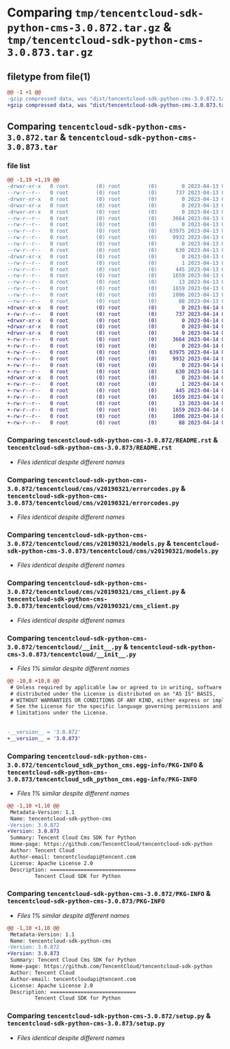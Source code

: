 # Comparing `tmp/tencentcloud-sdk-python-cms-3.0.872.tar.gz` & `tmp/tencentcloud-sdk-python-cms-3.0.873.tar.gz`

## filetype from file(1)

```diff
@@ -1 +1 @@
-gzip compressed data, was "dist/tencentcloud-sdk-python-cms-3.0.872.tar", last modified: Thu Apr 13 00:26:01 2023, max compression
+gzip compressed data, was "dist/tencentcloud-sdk-python-cms-3.0.873.tar", last modified: Fri Apr 14 00:30:01 2023, max compression
```

## Comparing `tencentcloud-sdk-python-cms-3.0.872.tar` & `tencentcloud-sdk-python-cms-3.0.873.tar`

### file list

```diff
@@ -1,19 +1,19 @@
-drwxr-xr-x   0 root         (0) root         (0)        0 2023-04-13 00:26:01.000000 tencentcloud-sdk-python-cms-3.0.872/
--rw-r--r--   0 root         (0) root         (0)      737 2023-04-13 00:26:01.000000 tencentcloud-sdk-python-cms-3.0.872/README.rst
-drwxr-xr-x   0 root         (0) root         (0)        0 2023-04-13 00:26:01.000000 tencentcloud-sdk-python-cms-3.0.872/tencentcloud/
-drwxr-xr-x   0 root         (0) root         (0)        0 2023-04-13 00:26:01.000000 tencentcloud-sdk-python-cms-3.0.872/tencentcloud/cms/
-drwxr-xr-x   0 root         (0) root         (0)        0 2023-04-13 00:26:01.000000 tencentcloud-sdk-python-cms-3.0.872/tencentcloud/cms/v20190321/
--rw-r--r--   0 root         (0) root         (0)     3664 2023-04-13 00:26:01.000000 tencentcloud-sdk-python-cms-3.0.872/tencentcloud/cms/v20190321/errorcodes.py
--rw-r--r--   0 root         (0) root         (0)        0 2023-04-13 00:26:01.000000 tencentcloud-sdk-python-cms-3.0.872/tencentcloud/cms/v20190321/__init__.py
--rw-r--r--   0 root         (0) root         (0)    63975 2023-04-13 00:26:01.000000 tencentcloud-sdk-python-cms-3.0.872/tencentcloud/cms/v20190321/models.py
--rw-r--r--   0 root         (0) root         (0)     9932 2023-04-13 00:26:01.000000 tencentcloud-sdk-python-cms-3.0.872/tencentcloud/cms/v20190321/cms_client.py
--rw-r--r--   0 root         (0) root         (0)        0 2023-04-13 00:26:01.000000 tencentcloud-sdk-python-cms-3.0.872/tencentcloud/cms/__init__.py
--rw-r--r--   0 root         (0) root         (0)      630 2023-04-13 00:26:01.000000 tencentcloud-sdk-python-cms-3.0.872/tencentcloud/__init__.py
-drwxr-xr-x   0 root         (0) root         (0)        0 2023-04-13 00:26:01.000000 tencentcloud-sdk-python-cms-3.0.872/tencentcloud_sdk_python_cms.egg-info/
--rw-r--r--   0 root         (0) root         (0)        1 2023-04-13 00:26:01.000000 tencentcloud-sdk-python-cms-3.0.872/tencentcloud_sdk_python_cms.egg-info/dependency_links.txt
--rw-r--r--   0 root         (0) root         (0)      445 2023-04-13 00:26:01.000000 tencentcloud-sdk-python-cms-3.0.872/tencentcloud_sdk_python_cms.egg-info/SOURCES.txt
--rw-r--r--   0 root         (0) root         (0)     1659 2023-04-13 00:26:01.000000 tencentcloud-sdk-python-cms-3.0.872/tencentcloud_sdk_python_cms.egg-info/PKG-INFO
--rw-r--r--   0 root         (0) root         (0)       13 2023-04-13 00:26:01.000000 tencentcloud-sdk-python-cms-3.0.872/tencentcloud_sdk_python_cms.egg-info/top_level.txt
--rw-r--r--   0 root         (0) root         (0)     1659 2023-04-13 00:26:01.000000 tencentcloud-sdk-python-cms-3.0.872/PKG-INFO
--rw-r--r--   0 root         (0) root         (0)     1006 2023-04-13 00:26:01.000000 tencentcloud-sdk-python-cms-3.0.872/setup.py
--rw-r--r--   0 root         (0) root         (0)       88 2023-04-13 00:26:01.000000 tencentcloud-sdk-python-cms-3.0.872/setup.cfg
+drwxr-xr-x   0 root         (0) root         (0)        0 2023-04-14 00:30:01.000000 tencentcloud-sdk-python-cms-3.0.873/
+-rw-r--r--   0 root         (0) root         (0)      737 2023-04-14 00:30:01.000000 tencentcloud-sdk-python-cms-3.0.873/README.rst
+drwxr-xr-x   0 root         (0) root         (0)        0 2023-04-14 00:30:01.000000 tencentcloud-sdk-python-cms-3.0.873/tencentcloud/
+drwxr-xr-x   0 root         (0) root         (0)        0 2023-04-14 00:30:01.000000 tencentcloud-sdk-python-cms-3.0.873/tencentcloud/cms/
+drwxr-xr-x   0 root         (0) root         (0)        0 2023-04-14 00:30:01.000000 tencentcloud-sdk-python-cms-3.0.873/tencentcloud/cms/v20190321/
+-rw-r--r--   0 root         (0) root         (0)     3664 2023-04-14 00:30:01.000000 tencentcloud-sdk-python-cms-3.0.873/tencentcloud/cms/v20190321/errorcodes.py
+-rw-r--r--   0 root         (0) root         (0)        0 2023-04-14 00:30:01.000000 tencentcloud-sdk-python-cms-3.0.873/tencentcloud/cms/v20190321/__init__.py
+-rw-r--r--   0 root         (0) root         (0)    63975 2023-04-14 00:30:01.000000 tencentcloud-sdk-python-cms-3.0.873/tencentcloud/cms/v20190321/models.py
+-rw-r--r--   0 root         (0) root         (0)     9932 2023-04-14 00:30:01.000000 tencentcloud-sdk-python-cms-3.0.873/tencentcloud/cms/v20190321/cms_client.py
+-rw-r--r--   0 root         (0) root         (0)        0 2023-04-14 00:30:01.000000 tencentcloud-sdk-python-cms-3.0.873/tencentcloud/cms/__init__.py
+-rw-r--r--   0 root         (0) root         (0)      630 2023-04-14 00:30:01.000000 tencentcloud-sdk-python-cms-3.0.873/tencentcloud/__init__.py
+drwxr-xr-x   0 root         (0) root         (0)        0 2023-04-14 00:30:01.000000 tencentcloud-sdk-python-cms-3.0.873/tencentcloud_sdk_python_cms.egg-info/
+-rw-r--r--   0 root         (0) root         (0)        1 2023-04-14 00:30:01.000000 tencentcloud-sdk-python-cms-3.0.873/tencentcloud_sdk_python_cms.egg-info/dependency_links.txt
+-rw-r--r--   0 root         (0) root         (0)      445 2023-04-14 00:30:01.000000 tencentcloud-sdk-python-cms-3.0.873/tencentcloud_sdk_python_cms.egg-info/SOURCES.txt
+-rw-r--r--   0 root         (0) root         (0)     1659 2023-04-14 00:30:01.000000 tencentcloud-sdk-python-cms-3.0.873/tencentcloud_sdk_python_cms.egg-info/PKG-INFO
+-rw-r--r--   0 root         (0) root         (0)       13 2023-04-14 00:30:01.000000 tencentcloud-sdk-python-cms-3.0.873/tencentcloud_sdk_python_cms.egg-info/top_level.txt
+-rw-r--r--   0 root         (0) root         (0)     1659 2023-04-14 00:30:01.000000 tencentcloud-sdk-python-cms-3.0.873/PKG-INFO
+-rw-r--r--   0 root         (0) root         (0)     1006 2023-04-14 00:30:01.000000 tencentcloud-sdk-python-cms-3.0.873/setup.py
+-rw-r--r--   0 root         (0) root         (0)       88 2023-04-14 00:30:01.000000 tencentcloud-sdk-python-cms-3.0.873/setup.cfg
```

### Comparing `tencentcloud-sdk-python-cms-3.0.872/README.rst` & `tencentcloud-sdk-python-cms-3.0.873/README.rst`

 * *Files identical despite different names*

### Comparing `tencentcloud-sdk-python-cms-3.0.872/tencentcloud/cms/v20190321/errorcodes.py` & `tencentcloud-sdk-python-cms-3.0.873/tencentcloud/cms/v20190321/errorcodes.py`

 * *Files identical despite different names*

### Comparing `tencentcloud-sdk-python-cms-3.0.872/tencentcloud/cms/v20190321/models.py` & `tencentcloud-sdk-python-cms-3.0.873/tencentcloud/cms/v20190321/models.py`

 * *Files identical despite different names*

### Comparing `tencentcloud-sdk-python-cms-3.0.872/tencentcloud/cms/v20190321/cms_client.py` & `tencentcloud-sdk-python-cms-3.0.873/tencentcloud/cms/v20190321/cms_client.py`

 * *Files identical despite different names*

### Comparing `tencentcloud-sdk-python-cms-3.0.872/tencentcloud/__init__.py` & `tencentcloud-sdk-python-cms-3.0.873/tencentcloud/__init__.py`

 * *Files 1% similar despite different names*

```diff
@@ -10,8 +10,8 @@
 # Unless required by applicable law or agreed to in writing, software
 # distributed under the License is distributed on an "AS IS" BASIS,
 # WITHOUT WARRANTIES OR CONDITIONS OF ANY KIND, either express or implied.
 # See the License for the specific language governing permissions and
 # limitations under the License.
 
 
-__version__ = '3.0.872'
+__version__ = '3.0.873'
```

### Comparing `tencentcloud-sdk-python-cms-3.0.872/tencentcloud_sdk_python_cms.egg-info/PKG-INFO` & `tencentcloud-sdk-python-cms-3.0.873/tencentcloud_sdk_python_cms.egg-info/PKG-INFO`

 * *Files 1% similar despite different names*

```diff
@@ -1,10 +1,10 @@
 Metadata-Version: 1.1
 Name: tencentcloud-sdk-python-cms
-Version: 3.0.872
+Version: 3.0.873
 Summary: Tencent Cloud Cms SDK for Python
 Home-page: https://github.com/TencentCloud/tencentcloud-sdk-python
 Author: Tencent Cloud
 Author-email: tencentcloudapi@tencent.com
 License: Apache License 2.0
 Description: ============================
         Tencent Cloud SDK for Python
```

### Comparing `tencentcloud-sdk-python-cms-3.0.872/PKG-INFO` & `tencentcloud-sdk-python-cms-3.0.873/PKG-INFO`

 * *Files 1% similar despite different names*

```diff
@@ -1,10 +1,10 @@
 Metadata-Version: 1.1
 Name: tencentcloud-sdk-python-cms
-Version: 3.0.872
+Version: 3.0.873
 Summary: Tencent Cloud Cms SDK for Python
 Home-page: https://github.com/TencentCloud/tencentcloud-sdk-python
 Author: Tencent Cloud
 Author-email: tencentcloudapi@tencent.com
 License: Apache License 2.0
 Description: ============================
         Tencent Cloud SDK for Python
```

### Comparing `tencentcloud-sdk-python-cms-3.0.872/setup.py` & `tencentcloud-sdk-python-cms-3.0.873/setup.py`

 * *Files identical despite different names*

